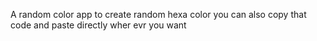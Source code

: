A random color app to create random hexa color you can also copy that code and paste directly wher evr you want
